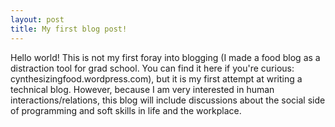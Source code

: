 ```yaml
---
layout: post
title: My first blog post!
---
```


Hello world! This is not my first foray into blogging (I made a food blog as a distraction tool for grad school. You can find it here if you're curious: cynthesizingfood.wordpress.com), but it is my first attempt at writing a technical blog. However, because I am very interested in human interactions/relations, this blog will include discussions about the social side of programming and soft skills in life and the workplace. 
